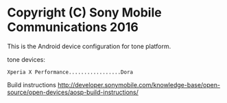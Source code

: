 Copyright (C) Sony Mobile Communications 2016
=============================================

This is the Android device configuration for tone platform.

tone devices:

    Xperia X Performance.................Dora

Build instructions
http://developer.sonymobile.com/knowledge-base/open-source/open-devices/aosp-build-instructions/
